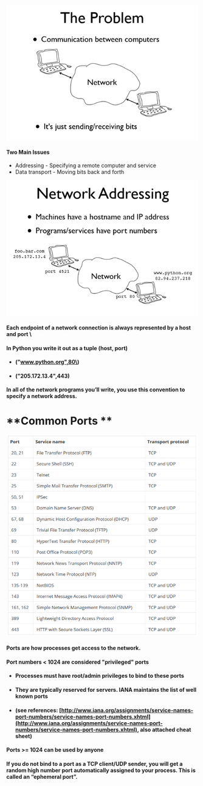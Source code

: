 ![](/assets/1.PNG)

#### Two Main Issues

* Addressing - Specifying a remote computer and service 
* Data transport - Moving bits back and forth

![](/assets/2.PNG)

#### Each endpoint of a network connection is always represented by a host and port \

#### In Python you write it out as a tuple \(host, port\)

* #### \("www.python.org",80\)
* #### \("205.172.13.4",443\)

#### In all of the network programs you’ll write, you use this convention to specify a network address.

# **Common Ports **

![](/assets/ports.PNG)

#### Ports are how processes get access to the network.

#### Port numbers &lt; 1024 are considered "privileged" ports

* #### Processes must have root/admin privileges to bind to these ports
* #### They are typically reserved for servers. IANA maintains the list of well known ports
* #### \(see references: [http://www.iana.org/assignments/service-names-port-numbers/service-names-port-numbers.xhtml](http://www.iana.org/assignments/service-names-port-numbers/service-names-port-numbers.xhtml), also attached cheat sheet\)

#### 

#### Ports &gt;= 1024 can be used by anyone

#### If you do not bind to a port as a TCP client/UDP sender, you will get a random high number port automatically assigned to your process. This is called an “ephemeral port”.



